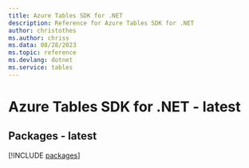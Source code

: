 ```yaml
---
title: Azure Tables SDK for .NET
description: Reference for Azure Tables SDK for .NET
author: christothes
ms.author: chriss
ms.data: 08/28/2023
ms.topic: reference
ms.devlang: dotnet
ms.service: tables
---
```

# Azure Tables SDK for .NET - latest
## Packages - latest
[!INCLUDE [packages](tables-index.md)]
